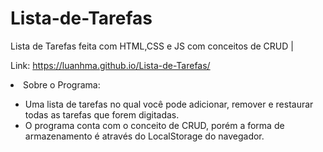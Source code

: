 # Lista-de-Tarefas
Lista de Tarefas feita com HTML,CSS e JS com conceitos de CRUD |

Link: https://luanhma.github.io/Lista-de-Tarefas/


<li>Sobre o Programa:</li>

- Uma lista de tarefas no qual você pode adicionar, remover e restaurar todas as tarefas que forem digitadas.
- O programa conta com o conceito de CRUD, porém a forma de armazenamento é através do LocalStorage do navegador.
